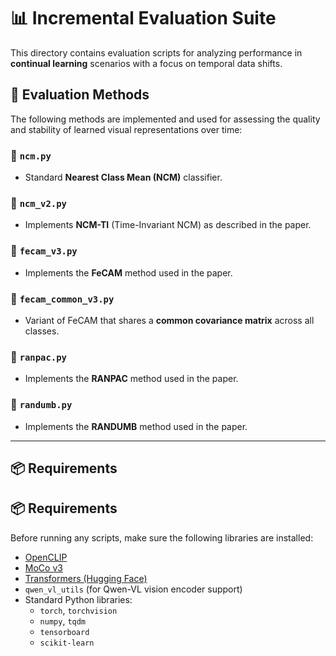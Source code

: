 # 📊 Incremental Evaluation Suite

This directory contains evaluation scripts for analyzing performance in **continual learning** scenarios with a focus on temporal data shifts.

## 🧪 Evaluation Methods

The following methods are implemented and used for assessing the quality and stability of learned visual representations over time:

### 🔹 `ncm.py`

- Standard **Nearest Class Mean (NCM)** classifier.

### 🔹 `ncm_v2.py`

- Implements **NCM-TI** (Time-Invariant NCM) as described in the paper.

### 🔹 `fecam_v3.py`

- Implements the **FeCAM** method used in the paper.

### 🔹 `fecam_common_v3.py`

- Variant of FeCAM that shares a **common covariance matrix** across all classes.

### 🔹 `ranpac.py`

- Implements the **RANPAC** method used in the paper.

### 🔹 `randumb.py`

- Implements the **RANDUMB** method used in the paper.

---

## 📦 Requirements


## 📦 Requirements

Before running any scripts, make sure the following libraries are installed:

- [OpenCLIP](https://github.com/mlfoundations/open_clip)
- [MoCo v3](https://github.com/facebookresearch/moco-v3)
- [Transformers (Hugging Face)](https://github.com/huggingface/transformers)
- `qwen_vl_utils` (for Qwen-VL vision encoder support)
- Standard Python libraries:
  - `torch`, `torchvision`
  - `numpy`, `tqdm`
  - `tensorboard`
  - `scikit-learn`
